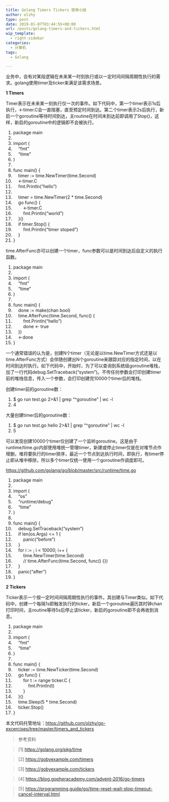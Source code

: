 ```yaml
---
title: Golang Timers Tickers 使用小结
author: olzhy
type: post
date: 2019-01-07T03:44:55+00:00
url: /posts/golang-timers-and-tickers.html
wip_template:
  - right-sidebar
categories:
  - 计算机
tags:
  - Golang

---
```

业务中，会有对某段逻辑在未来某一时刻执行或以一定时间间隔周期性执行的需求。golang使用timer及ticker来满足该需求场景。
  
**1 Timers**
  
Timer表示在未来某一刻执行仅一次的事件。如下代码中，第一个timer表示1s后执行，<-timer.C会一直阻塞，直至预定时间到达。第二个timer表示2s后执行，新启一个goroutine等待时间到达，主routine在时间未到达前即调用了Stop()，这样，新启的goroutine中的逻辑即不会被执行。 

<div class="dp-highlighter">
  <div class="bar">
  </div>
  
  <ol start="1" class="dp-j">
    <li class="alt">
      <span><span class="keyword">package</span><span>&nbsp;main&nbsp;&nbsp;</span></span>
    </li>
    <li class="">
      <span>&nbsp;&nbsp;</span>
    </li>
    <li class="alt">
      <span><span class="keyword">import</span><span>&nbsp;(&nbsp;&nbsp;</span></span>
    </li>
    <li class="">
      <span>&nbsp;&nbsp;&nbsp;&nbsp;<span class="string">&#8220;fmt&#8221;</span><span>&nbsp;&nbsp;</span></span>
    </li>
    <li class="alt">
      <span>&nbsp;&nbsp;&nbsp;&nbsp;<span class="string">&#8220;time&#8221;</span><span>&nbsp;&nbsp;</span></span>
    </li>
    <li class="">
      <span>)&nbsp;&nbsp;</span>
    </li>
    <li class="alt">
      <span>&nbsp;&nbsp;</span>
    </li>
    <li class="">
      <span><span class="keyword">func</span>&nbsp;main()&nbsp;{&nbsp;&nbsp;</span>
    </li>
    <li class="alt">
      <span>&nbsp;&nbsp;&nbsp;&nbsp;timer&nbsp;:=&nbsp;time.NewTimer(time.Second)&nbsp;&nbsp;</span>
    </li>
    <li class="">
      <span>&nbsp;&nbsp;&nbsp;&nbsp;<-timer.C&nbsp;&nbsp;</span>
    </li>
    <li class="alt">
      <span>&nbsp;&nbsp;&nbsp;&nbsp;fmt.Println(<span class="string">&#8220;hello&#8221;</span><span>)&nbsp;&nbsp;</span></span>
    </li>
    <li class="">
      <span>&nbsp;&nbsp;</span>
    </li>
    <li class="alt">
      <span>&nbsp;&nbsp;&nbsp;&nbsp;timer&nbsp;=&nbsp;time.NewTimer(<span class="number">2</span><span>&nbsp;*&nbsp;time.Second)&nbsp;&nbsp;</span></span>
    </li>
    <li class="">
      <span>&nbsp;&nbsp;&nbsp;&nbsp;<span class="keyword">go</span>&nbsp;<span class="keyword">func</span>()&nbsp;{&nbsp;&nbsp;</span>
    </li>
    <li class="alt">
      <span>&nbsp;&nbsp;&nbsp;&nbsp;&nbsp;&nbsp;&nbsp;&nbsp;<-timer.C&nbsp;&nbsp;</span>
    </li>
    <li class="">
      <span>&nbsp;&nbsp;&nbsp;&nbsp;&nbsp;&nbsp;&nbsp;&nbsp;fmt.Println(<span class="string">&#8220;world&#8221;</span><span>)&nbsp;&nbsp;</span></span>
    </li>
    <li class="alt">
      <span>&nbsp;&nbsp;&nbsp;&nbsp;}()&nbsp;&nbsp;</span>
    </li>
    <li class="">
      <span>&nbsp;&nbsp;&nbsp;&nbsp;<span class="keyword">if</span><span>&nbsp;timer.Stop()&nbsp;{&nbsp;&nbsp;</span></span>
    </li>
    <li class="alt">
      <span>&nbsp;&nbsp;&nbsp;&nbsp;&nbsp;&nbsp;&nbsp;&nbsp;fmt.Println(<span class="string">&#8220;timer&nbsp;stoped&#8221;</span><span>)&nbsp;&nbsp;</span></span>
    </li>
    <li class="">
      <span>&nbsp;&nbsp;&nbsp;&nbsp;}&nbsp;&nbsp;</span>
    </li>
    <li class="alt">
      <span>}&nbsp;&nbsp;</span>
    </li>
  </ol>
</div>

time.AfterFunc亦可以创建一个timer，func参数可以是时间到达后自定义的执行函数。

<div class="dp-highlighter">
  <div class="bar">
  </div>
  
  <ol start="1" class="dp-j">
    <li class="alt">
      <span><span class="keyword">package</span><span>&nbsp;main&nbsp;&nbsp;</span></span>
    </li>
    <li class="">
      <span>&nbsp;&nbsp;</span>
    </li>
    <li class="alt">
      <span><span class="keyword">import</span><span>&nbsp;(&nbsp;&nbsp;</span></span>
    </li>
    <li class="">
      <span>&nbsp;&nbsp;&nbsp;&nbsp;<span class="string">&#8220;fmt&#8221;</span><span>&nbsp;&nbsp;</span></span>
    </li>
    <li class="alt">
      <span>&nbsp;&nbsp;&nbsp;&nbsp;<span class="string">&#8220;time&#8221;</span><span>&nbsp;&nbsp;</span></span>
    </li>
    <li class="">
      <span>)&nbsp;&nbsp;</span>
    </li>
    <li class="alt">
      <span>&nbsp;&nbsp;</span>
    </li>
    <li class="">
      <span><span class="keyword">func</span>&nbsp;main()&nbsp;{&nbsp;&nbsp;</span>
    </li>
    <li class="alt">
      <span>&nbsp;&nbsp;&nbsp;&nbsp;done&nbsp;:=&nbsp;<span class="keyword">make</span>(<span class="keyword">chan</span>&nbsp;<span class="keyword">bool</span>)&nbsp;&nbsp;</span>
    </li>
    <li class="">
      <span>&nbsp;&nbsp;&nbsp;&nbsp;time.AfterFunc(time.Second,&nbsp;<span class="keyword">func</span>()&nbsp;{&nbsp;&nbsp;</span>
    </li>
    <li class="alt">
      <span>&nbsp;&nbsp;&nbsp;&nbsp;&nbsp;&nbsp;&nbsp;&nbsp;fmt.Println(<span class="string">&#8220;hello&#8221;</span><span>)&nbsp;&nbsp;</span></span>
    </li>
    <li class="">
      <span>&nbsp;&nbsp;&nbsp;&nbsp;&nbsp;&nbsp;&nbsp;&nbsp;done&nbsp;<-&nbsp;<span class="keyword">true</span><span>&nbsp;&nbsp;</span></span>
    </li>
    <li class="alt">
      <span>&nbsp;&nbsp;&nbsp;&nbsp;})&nbsp;&nbsp;</span>
    </li>
    <li class="">
      <span>&nbsp;&nbsp;&nbsp;&nbsp;<-done&nbsp;&nbsp;</span>
    </li>
    <li class="alt">
      <span>}&nbsp;&nbsp;</span>
    </li>
  </ol>
</div>

一个通常错误的认为是，创建N个timer（无论是以time.NewTimer方式还是以time.AfterFunc方式）会伴随创建出N个goroutine来跟踪对应的指定时间，以在时间到达时执行。如下代码中，开始时，为了可以查询到系统级goroutine堆栈，加了一行代码debug.SetTraceback(&#8220;system&#8221;)。不传任何参数会打印创建timer前的堆栈信息，传入一个参数，会打印创建完10000个timer后的堆栈。
  
创建timer前的goroutine数：

<div class="dp-highlighter nogutter">
  <div class="bar">
  </div>
  
  <ol start="1" class="dp-j">
    <li class="alt">
      <span><span>$&nbsp;go&nbsp;run&nbsp;test.go&nbsp;</span><span class="number">2</span><span>>&</span><span class="number">1</span><span>&nbsp;|&nbsp;grep&nbsp;</span><span class="string">&#8220;^goroutine&#8221;</span><span>&nbsp;|&nbsp;wc&nbsp;-l&nbsp;&nbsp;</span></span>
    </li>
    <li class="">
      <span><span class="number">4</span><span>&nbsp;&nbsp;</span></span>
    </li>
  </ol>
</div>

大量创建timer后的goroutine数：

<div class="dp-highlighter nogutter">
  <div class="bar">
  </div>
  
  <ol start="1" class="dp-j">
    <li class="alt">
      <span><span>$&nbsp;go&nbsp;run&nbsp;test.go&nbsp;hello&nbsp;</span><span class="number">2</span><span>>&</span><span class="number">1</span><span>&nbsp;|&nbsp;grep&nbsp;</span><span class="string">&#8220;^goroutine&#8221;</span><span>&nbsp;|&nbsp;wc&nbsp;-l&nbsp;&nbsp;</span></span>
    </li>
    <li class="">
      <span><span class="number">5</span><span>&nbsp;&nbsp;</span></span>
    </li>
  </ol>
</div>

可以发现创建10000个timer仅创建了一个监听goroutine。这是由于runtime/time.go内部使用堆统一管理timer，新建或停止timer仅是在对堆节点作增删，堆将要执行的timer排序，最近一个节点到达执行时间，即执行，有timer停止即从堆中移除，所以多个timer仅统一使用一个goroutine作调度即可。
  
<a href="https://github.com/golang/go/blob/master/src/runtime/time.go" target="blank">https://github.com/golang/go/blob/master/src/runtime/time.go</a>

<div class="dp-highlighter">
  <div class="bar">
  </div>
  
  <ol start="1" class="dp-j">
    <li class="alt">
      <span><span class="keyword">package</span><span>&nbsp;main&nbsp;&nbsp;</span></span>
    </li>
    <li class="">
      <span>&nbsp;&nbsp;</span>
    </li>
    <li class="alt">
      <span><span class="keyword">import</span><span>&nbsp;(&nbsp;&nbsp;</span></span>
    </li>
    <li class="">
      <span>&nbsp;&nbsp;&nbsp;&nbsp;<span class="string">&#8220;os&#8221;</span><span>&nbsp;&nbsp;</span></span>
    </li>
    <li class="alt">
      <span>&nbsp;&nbsp;&nbsp;&nbsp;<span class="string">&#8220;runtime/debug&#8221;</span><span>&nbsp;&nbsp;</span></span>
    </li>
    <li class="">
      <span>&nbsp;&nbsp;&nbsp;&nbsp;<span class="string">&#8220;time&#8221;</span><span>&nbsp;&nbsp;</span></span>
    </li>
    <li class="alt">
      <span>)&nbsp;&nbsp;</span>
    </li>
    <li class="">
      <span>&nbsp;&nbsp;</span>
    </li>
    <li class="alt">
      <span><span class="keyword">func</span>&nbsp;main()&nbsp;{&nbsp;&nbsp;</span>
    </li>
    <li class="">
      <span>&nbsp;&nbsp;&nbsp;&nbsp;debug.SetTraceback(<span class="string">&#8220;system&#8221;</span><span>)&nbsp;&nbsp;</span></span>
    </li>
    <li class="alt">
      <span>&nbsp;&nbsp;&nbsp;&nbsp;<span class="keyword">if</span><span>&nbsp;len(os.Args)&nbsp;<=&nbsp;</span><span class="number">1</span><span>&nbsp;{&nbsp;&nbsp;</span></span>
    </li>
    <li class="">
      <span>&nbsp;&nbsp;&nbsp;&nbsp;&nbsp;&nbsp;&nbsp;&nbsp;<span class="keyword">panic</span>(<span class="string">&#8220;before&#8221;</span><span>)&nbsp;&nbsp;</span></span>
    </li>
    <li class="alt">
      <span>&nbsp;&nbsp;&nbsp;&nbsp;}&nbsp;&nbsp;</span>
    </li>
    <li class="">
      <span>&nbsp;&nbsp;&nbsp;&nbsp;<span class="keyword">for</span><span>&nbsp;i&nbsp;:=&nbsp;</span><span class="number"></span><span>;&nbsp;i&nbsp;<&nbsp;</span><span class="number">10000</span><span>;&nbsp;i++&nbsp;{&nbsp;&nbsp;</span></span>
    </li>
    <li class="alt">
      <span>&nbsp;&nbsp;&nbsp;&nbsp;&nbsp;&nbsp;&nbsp;&nbsp;time.NewTimer(time.Second)&nbsp;&nbsp;</span>
    </li>
    <li class="">
      <span>&nbsp;&nbsp;&nbsp;&nbsp;&nbsp;&nbsp;&nbsp;&nbsp;<span class="comment">//&nbsp;time.AfterFunc(time.Second,&nbsp;func()&nbsp;{})</span><span>&nbsp;&nbsp;</span></span>
    </li>
    <li class="alt">
      <span>&nbsp;&nbsp;&nbsp;&nbsp;}&nbsp;&nbsp;</span>
    </li>
    <li class="">
      <span>&nbsp;&nbsp;&nbsp;&nbsp;<span class="keyword">panic</span>(<span class="string">&#8220;after&#8221;</span><span>)&nbsp;&nbsp;</span></span>
    </li>
    <li class="alt">
      <span>}&nbsp;&nbsp;</span>
    </li>
  </ol>
</div>

**2 Tickers**
  
Ticker表示一个按一定时间间隔周期性执行的事件。其创建与Timer类似。如下代码中，创建一个每隔1s即触发执行的ticker，新启一个goroutine遍历其时钟chan打印时间，主routine等待5s后停止该ticker，新启的goroutine即不会再收到消息。

<div class="dp-highlighter">
  <div class="bar">
  </div>
  
  <ol start="1" class="dp-j">
    <li class="alt">
      <span><span class="keyword">package</span><span>&nbsp;main&nbsp;&nbsp;</span></span>
    </li>
    <li class="">
      <span>&nbsp;&nbsp;</span>
    </li>
    <li class="alt">
      <span><span class="keyword">import</span><span>&nbsp;(&nbsp;&nbsp;</span></span>
    </li>
    <li class="">
      <span>&nbsp;&nbsp;&nbsp;&nbsp;<span class="string">&#8220;fmt&#8221;</span><span>&nbsp;&nbsp;</span></span>
    </li>
    <li class="alt">
      <span>&nbsp;&nbsp;&nbsp;&nbsp;<span class="string">&#8220;time&#8221;</span><span>&nbsp;&nbsp;</span></span>
    </li>
    <li class="">
      <span>)&nbsp;&nbsp;</span>
    </li>
    <li class="alt">
      <span>&nbsp;&nbsp;</span>
    </li>
    <li class="">
      <span><span class="keyword">func</span>&nbsp;main()&nbsp;{&nbsp;&nbsp;</span>
    </li>
    <li class="alt">
      <span>&nbsp;&nbsp;&nbsp;&nbsp;ticker&nbsp;:=&nbsp;time.NewTicker(time.Second)&nbsp;&nbsp;</span>
    </li>
    <li class="">
      <span>&nbsp;&nbsp;&nbsp;&nbsp;<span class="keyword">go</span>&nbsp;<span class="keyword">func</span>()&nbsp;{&nbsp;&nbsp;</span>
    </li>
    <li class="alt">
      <span>&nbsp;&nbsp;&nbsp;&nbsp;&nbsp;&nbsp;&nbsp;&nbsp;<span class="keyword">for</span><span>&nbsp;t&nbsp;:=&nbsp;range&nbsp;ticker.C&nbsp;{&nbsp;&nbsp;</span></span>
    </li>
    <li class="">
      <span>&nbsp;&nbsp;&nbsp;&nbsp;&nbsp;&nbsp;&nbsp;&nbsp;&nbsp;&nbsp;&nbsp;&nbsp;fmt.Println(t)&nbsp;&nbsp;</span>
    </li>
    <li class="alt">
      <span>&nbsp;&nbsp;&nbsp;&nbsp;&nbsp;&nbsp;&nbsp;&nbsp;}&nbsp;&nbsp;</span>
    </li>
    <li class="">
      <span>&nbsp;&nbsp;&nbsp;&nbsp;}()&nbsp;&nbsp;</span>
    </li>
    <li class="alt">
      <span>&nbsp;&nbsp;&nbsp;&nbsp;time.Sleep(<span class="number">5</span><span>&nbsp;*&nbsp;time.Second)&nbsp;&nbsp;</span></span>
    </li>
    <li class="">
      <span>&nbsp;&nbsp;&nbsp;&nbsp;ticker.Stop()&nbsp;&nbsp;</span>
    </li>
    <li class="alt">
      <span>}&nbsp;&nbsp;</span>
    </li>
  </ol>
</div>

本文代码托管地址：<a href="https://github.com/olzhy/go-excercises/tree/master/timers_and_tickers" target="blank">https://github.com/olzhy/go-excercises/tree/master/timers_and_tickers</a>

> 参考资料
  
> [1]&nbsp;<a href="https://golang.org/pkg/time" target="blank">https://golang.org/pkg/time</a>
  
> [2]&nbsp;<a href="https://gobyexample.com/timers" target="blank">https://gobyexample.com/timers</a>
  
> [3]&nbsp;<a href="https://gobyexample.com/tickers" target="blank">https://gobyexample.com/tickers</a>
  
> [4]&nbsp;<a href="https://blog.gopheracademy.com/advent-2016/go-timers" target="blank">https://blog.gopheracademy.com/advent-2016/go-timers</a>
  
> [5]&nbsp;<a href="https://programming.guide/go/time-reset-wait-stop-timeout-cancel-interval.html" target="blank">https://programming.guide/go/time-reset-wait-stop-timeout-cancel-interval.html</a>